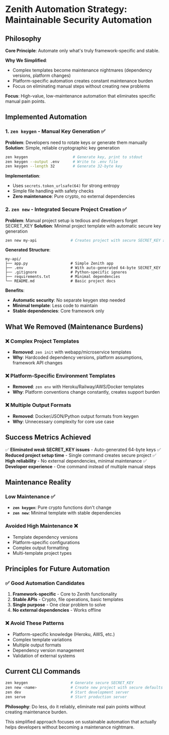 # Zenith Automation Strategy: Maintainable Security Automation

## Philosophy

**Core Principle**: Automate only what's truly framework-specific and stable.

**Why We Simplified**:
- Complex templates become maintenance nightmares (dependency versions, platform changes)
- Platform-specific automation creates constant maintenance burden
- Focus on eliminating manual steps without creating new problems

**Focus**: High-value, low-maintenance automation that eliminates specific manual pain points.

## Implemented Automation

### 1. `zen keygen` - Manual Key Generation ✅
**Problem**: Developers need to rotate keys or generate them manually
**Solution**: Simple, reliable cryptographic key generation

```bash
zen keygen                    # Generate key, print to stdout
zen keygen --output .env      # Write to .env file
zen keygen --length 32        # Generate 32-byte key
```

**Implementation**:
- Uses `secrets.token_urlsafe(64)` for strong entropy
- Simple file handling with safety checks
- **Zero maintenance**: Pure crypto, no external dependencies

### 2. `zen new` - Integrated Secure Project Creation ✅
**Problem**: Manual project setup is tedious and developers forget SECRET_KEY
**Solution**: Minimal project template with automatic secure key generation

```bash
zen new my-api               # Creates project with secure SECRET_KEY automatically
```

**Generated Structure**:
```
my-api/
├── app.py                   # Simple Zenith app
├── .env                     # With auto-generated 64-byte SECRET_KEY
├── .gitignore               # Python-specific ignores
├── requirements.txt         # Minimal dependencies
└── README.md                # Basic project docs
```

**Benefits**:
- **Automatic security**: No separate keygen step needed
- **Minimal template**: Less code to maintain
- **Stable dependencies**: Core framework only

## What We Removed (Maintenance Burdens)

### ❌ Complex Project Templates
- **Removed**: `zen init` with webapp/microservice templates
- **Why**: Hardcoded dependency versions, platform assumptions, framework API changes

### ❌ Platform-Specific Environment Templates
- **Removed**: `zen env` with Heroku/Railway/AWS/Docker templates
- **Why**: Platform conventions change constantly, creates support burden

### ❌ Multiple Output Formats
- **Removed**: Docker/JSON/Python output formats from keygen
- **Why**: Unnecessary complexity for core use case

## Success Metrics Achieved

✅ **Eliminated weak SECRET_KEY issues** - Auto-generated 64-byte keys
✅ **Reduced project setup time** - Single command creates secure project
✅ **High reliability** - No external dependencies, minimal maintenance
✅ **Developer experience** - One command instead of multiple manual steps

## Maintenance Reality

### Low Maintenance ✅
- **`zen keygen`**: Pure crypto functions don't change
- **`zen new`**: Minimal template with stable dependencies

### Avoided High Maintenance ❌
- Template dependency versions
- Platform-specific configurations
- Complex output formatting
- Multi-template project types

## Principles for Future Automation

### ✅ Good Automation Candidates
1. **Framework-specific** - Core to Zenith functionality
2. **Stable APIs** - Crypto, file operations, basic templates
3. **Single purpose** - One clear problem to solve
4. **No external dependencies** - Works offline

### ❌ Avoid These Patterns
- Platform-specific knowledge (Heroku, AWS, etc.)
- Complex template variations
- Multiple output formats
- Dependency version management
- Validation of external systems

## Current CLI Commands

```bash
zen keygen                   # Generate secure SECRET_KEY
zen new <name>               # Create new project with secure defaults
zen dev                      # Start development server
zen serve                    # Start production server
```

**Philosophy**: Do less, do it reliably, eliminate real pain points without creating maintenance burden.

This simplified approach focuses on sustainable automation that actually helps developers without becoming a maintenance nightmare.